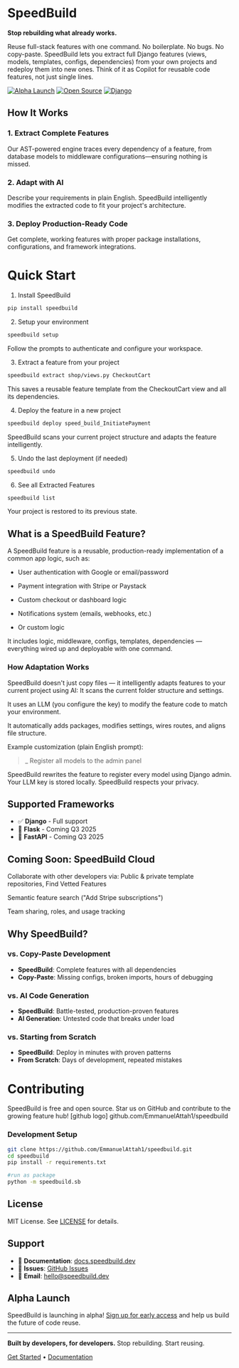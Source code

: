 # SpeedBuild

**Stop rebuilding what already works.**

Reuse full-stack features with one command. No boilerplate. No bugs. No copy-paste.
SpeedBuild lets you extract full Django features (views, models, templates, configs, dependencies) from your own projects and redeploy them into new ones. Think of it as Copilot for reusable code features, not just single lines.

[![Alpha Launch](https://img.shields.io/badge/Status-Alpha%20Launch-orange)](https://speedbuild.dev)
[![Open Source](https://img.shields.io/badge/License-MIT-green.svg)](LICENSE)
[![Django](https://img.shields.io/badge/Framework-Django-092E20?logo=django)](https://djangoproject.com)


## How It Works

### 1. **Extract Complete Features**
Our AST-powered engine traces every dependency of a feature, from database models to middleware configurations—ensuring nothing is missed.

### 2. **Adapt with AI** 
Describe your requirements in plain English. SpeedBuild intelligently modifies the extracted code to fit your project's architecture.

### 3. **Deploy Production-Ready Code**
Get complete, working features with proper package installations, configurations, and framework integrations.

# Quick Start
1. Install SpeedBuild
```bash
pip install speedbuild
```

2. Setup your environment
```bash
speedbuild setup
```

Follow the prompts to authenticate and configure your workspace.

3. Extract a feature from your project
```bash
speedbuild extract shop/views.py CheckoutCart
```

This saves a reusable feature template from the CheckoutCart view and all its dependencies.

4. Deploy the feature in a new project
```bash
speedbuild deploy speed_build_InitiatePayment
```

SpeedBuild scans your current project structure and adapts the feature intelligently.

5. Undo the last deployment (if needed)
```bash
speedbuild undo
```

6. See all Extracted Features
```bash
speedbuild list
```

Your project is restored to its previous state.

## What is a SpeedBuild Feature?
A SpeedBuild feature is a reusable, production-ready implementation of a common app logic, such as:
- User authentication with Google or email/password


- Payment integration with Stripe or Paystack


- Custom checkout or dashboard logic


- Notifications system (emails, webhooks, etc.)

- Or custom logic


It includes logic, middleware, configs, templates, dependencies — everything wired up and deployable with one command.

### How Adaptation Works
SpeedBuild doesn't just copy files — it intelligently adapts features to your current project using AI:
It scans the current folder structure and settings.


It uses an LLM (you configure the key) to modify the feature code to match your environment.


It automatically adds packages, modifies settings, wires routes, and aligns file structure.


Example customization (plain English prompt):
>_ Register all models to the admin panel

SpeedBuild rewrites the feature to register every model using Django admin.
Your LLM key is stored locally. SpeedBuild respects your privacy.


## Supported Frameworks

- ✅ **Django** - Full support
- 🚧 **Flask** - Coming Q3 2025
- 🚧 **FastAPI** - Coming Q3 2025


## Coming Soon: SpeedBuild Cloud
Collaborate with other developers via:
Public & private template repositories,
Find Vetted Features


Semantic feature search ("Add Stripe subscriptions")


Team sharing, roles, and usage tracking


## Why SpeedBuild?

### vs. Copy-Paste Development
- **SpeedBuild**: Complete features with all dependencies
- **Copy-Paste**: Missing configs, broken imports, hours of debugging

### vs. AI Code Generation
- **SpeedBuild**: Battle-tested, production-proven features
- **AI Generation**: Untested code that breaks under load

### vs. Starting from Scratch
- **SpeedBuild**: Deploy in minutes with proven patterns
- **From Scratch**: Days of development, repeated mistakes


# Contributing
SpeedBuild is free and open source. Star us on GitHub and contribute to the growing feature hub!
[github logo] github.com/EmmanuelAttah1/speedbuild

### Development Setup

```bash
git clone https://github.com/EmmanuelAttah1/speedbuild.git
cd speedbuild
pip install -r requirements.txt

#run as package
python -m speedbuild.sb
```

## License

MIT License. See [LICENSE](LICENSE) for details.

## Support

- 📖 **Documentation**: [docs.speedbuild.dev](https://app.speedbuild.dev/doc)
- 🐛 **Issues**: [GitHub Issues](https://github.com/EmmanuelAttah1/speedbuild/issues)
- 📧 **Email**: hello@speedbuild.dev

## Alpha Launch

SpeedBuild is launching in alpha! [Sign up for early access](https://app.speedbuild.dev/register) and help us build the future of code reuse.

---

**Built by developers, for developers.** Stop rebuilding. Start reusing.

[Get Started](https://speedbuild.dev) • [Documentation](https://app.speedbuild.dev/doc)


